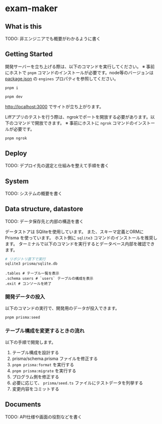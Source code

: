 # exam-maker

## What is this

TODO: 非エンジニアでも概要がわかるように書く


## Getting Started

開発サーバーを立ち上げる際は、以下のコマンドを実行してください。
※ 事前にホストで `pnpm` コマンドのインストールが必要です。node等のバージョンは [package.json](./package.json) の `engines` プロパティを参照してください。 

```bash
pnpm i

pnpm dev
```

[http://localhost:3000](http://localhost:3000) でサイトが立ち上がります。

Liffアプリのテストを行う際は、ngrokでポートを開放する必要があります。以下のコマンドで開放できます。
※ 事前にホストに `ngrok` コマンドのインストールが必要です。

```bash
pnpm ngrok
```

## Deploy

TODO: デプロイ先の選定と仕組みを整えて手順を書く

## System

TODO: システムの概要を書く

## Data structure, datastore

TODO: データ保存先と内部の構造を書く

データストアは SQliteを使用しています。
また、スキーマ定義とORMに Prisma を使っています。
ホスト側に `sqlite3` コマンドのインストールを推奨します。
ターミナルで以下のコマンドを実行するとデータベース内部を確認できます。

```bash
# リポジトリ直下で実行
sqlite3 prisma/sqlite.db
```

```sqlite3
.tables # テーブル一覧を表示
.schema users # `users` テーブルの構成を表示
.exit # コンソールを終了
```

### 開発データの投入

以下のコマンドの実行で、開発用のデータが投入できます。
```bash
pnpm prisma:seed
```

### テーブル構成を変更するときの流れ

以下の手順で開発します。

1. テーブル構成を設計する
2. prisma/schema.prisma ファイルを修正する
3. `pnpm prisma:format` を実行する
3. `pnpm prisma:migrate` を実行する
4. プログラム側を修正する
5. 必要に応じて、 `prisma/seed.ts` ファイルにテストデータを列挙する
4. 変更内容をコミットする


## Documents

TODO: API仕様や画面の役割などを書く
